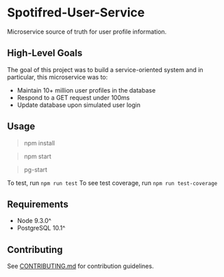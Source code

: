# Spotifred-User-Service

Microservice source of truth for user profile information.

## High-Level Goals

The goal of this project was to build a service-oriented system and in particular, this microservice was to:

- Maintain 10+ million user profiles in the database
- Respond to a GET request under 100ms
- Update database upon simulated user login

## Usage

> npm install

> npm start

> pg-start

To test, run `npm run test`
To see test coverage, run `npm run test-coverage`

## Requirements

- Node 9.3.0^
- PostgreSQL 10.1^

## Contributing

See [CONTRIBUTING.md](CONTRIBUTING.md) for contribution guidelines.

